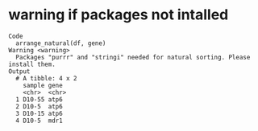 # warning if packages not intalled

    Code
      arrange_natural(df, gene)
    Warning <warning>
      Packages "purrr" and "stringi" needed for natural sorting. Please install them.
    Output
      # A tibble: 4 x 2
        sample gene 
        <chr>  <chr>
      1 D10-55 atp6 
      2 D10-5  atp6 
      3 D10-15 atp6 
      4 D10-5  mdr1 

